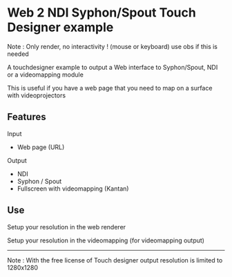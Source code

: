 # Web 2 NDI Syphon/Spout Touch Designer example

Note : Only render, no interactivity ! (mouse or keyboard) use obs if this is needed

A touchdesigner example to output a Web interface to Syphon/Spout, NDI or a videomapping module

This is useful if you have a web page that you need to map on a surface with videoprojectors

## Features

Input
- Web page (URL)

Output
- NDI
- Syphon / Spout
- Fullscreen with videomapping (Kantan)

## Use

Setup your resolution in the web renderer

Setup your resolution in the videomapping (for videomapping output)


__________________________________________________________________________
Note : With the free license of Touch designer output resolution is limited to 1280x1280


